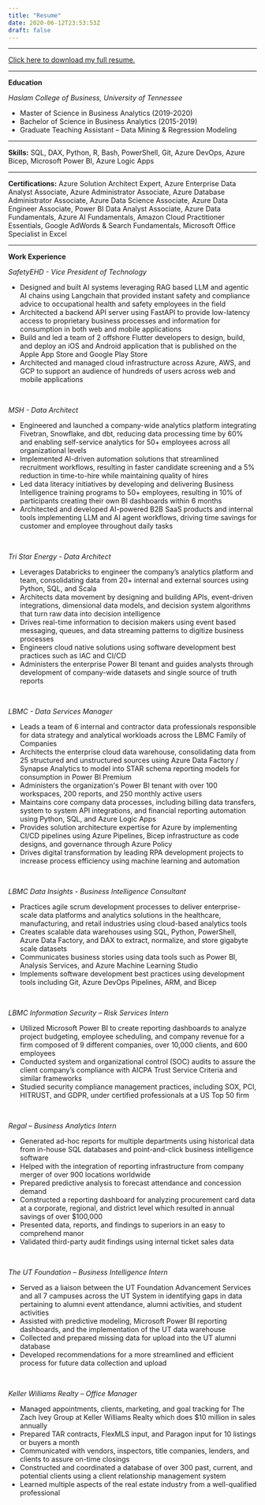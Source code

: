 ```yaml
---
title: "Resume"
date: 2020-06-12T23:53:53Z
draft: false
---
```


***
[Click here to download my full resume.](/img/resume.pdf)

***
**Education**

*Haslam College of Business, University of Tennessee*

* Master of Science in Business Analytics (2019-2020)
* Bachelor of Science in Business Analytics (2015-2019)
* Graduate Teaching Assistant – Data Mining & Regression Modeling

***
**Skills:**
SQL, DAX, Python, R, Bash, PowerShell, Git, Azure DevOps, Azure Bicep, Microsoft Power BI, Azure Logic Apps

***
**Certifications:**
Azure Solution Architect Expert, Azure Enterprise Data Analyst Associate, Azure Administrator Associate, Azure Database Administrator Associate, Azure Data Science Associate, Azure Data Engineer Associate, Power BI Data Analyst Associate, Azure Data Fundamentals, Azure AI Fundamentals, Amazon Cloud Practitioner Essentials, Google AdWords & Search Fundamentals, Microsoft Office Specialist in Excel

***

**Work Experience**

*SafetyEHD - Vice President of Technology*

* Designed and built AI systems leveraging RAG based LLM and agentic AI chains using Langchain that provided instant safety and compliance advice to occupational health and safety employees in the field
* Architected a backend API server using FastAPI to provide low-latency access to proprietary business processes and information for consumption in both web and mobile applications
* Build and led a team of 2 offshore Flutter developers to design, build, and deploy an iOS and Android application that is published on the Apple App Store and Google Play Store
* Architected and managed cloud infrastructure across Azure, AWS, and GCP to support an audience of hundreds of users across web and mobile applications

&nbsp;

*MSH - Data Architect*

* Engineered and launched a company-wide analytics platform integrating Fivetran, Snowflake, and dbt, reducing data processing time by 60% and enabling self-service analytics for 50+ employees across all organizational levels
* Implemented AI-driven automation solutions that streamlined recruitment workflows, resulting in faster candidate screening and a 5% reduction in time-to-hire while maintaining quality of hires
* Led data literacy initiatives by developing and delivering Business Intelligence training programs to 50+ employees, resulting in 10% of participants creating their own BI dashboards within 6 months
* Architected and developed AI-powered B2B SaaS products and internal tools implementing LLM and AI agent workflows, driving time savings for customer and employee throughout daily tasks 

&nbsp;

*Tri Star Energy - Data Architect*

* Leverages Databricks to engineer the company’s analytics platform and team, consolidating data from 20+ internal and external sources using Python, SQL, and Scala
* Architects data movement by designing and building APIs, event-driven integrations, dimensional data models, and decision system algorithms that turn raw data into decision intelligence
* Drives real-time information to decision makers using event based messaging, queues, and data streaming patterns to digitize business processes
* Engineers cloud native solutions using software development best practices such as IAC and CI/CD
* Administers the enterprise Power BI tenant and guides analysts through development of company-wide datasets and single source of truth reports

&nbsp;

*LBMC - Data Services Manager*

* Leads a team of 6 internal and contractor data professionals responsible for data strategy and analytical workloads across the LBMC Family of Companies
* Architects the enterprise cloud data warehouse, consolidating data from 25 structured and unstructured sources using Azure Data Factory / Synapse Analytics to model into STAR schema reporting models for consumption in Power BI Premium
* Administers the organization's Power BI tenant with over 100 workspaces, 200 reports, and 250 monthly active users
* Maintains core company data processes, including billing data transfers, system to system API integrations, and financial reporting automation using Python, SQL, and Azure Logic Apps
* Provides solution architecture expertise for Azure by implementing CI/CD pipelines using Azure Pipelines, Bicep infrastructure as code designs, and governance through Azure Policy
* Drives digital transformation by leading RPA development projects to increase process efficiency using machine learning and automation

&nbsp;

*LBMC Data Insights - Business Intelligence Consultant*

* Practices agile scrum development processes to deliver enterprise-scale data platforms and analytics solutions in
the healthcare, manufacturing, and retail industries using cloud-based analytics tools
* Creates scalable data warehouses using SQL, Python, PowerShell, Azure Data Factory, and DAX to extract,
normalize, and store gigabyte scale datasets
* Communicates business stories using data tools such as Power BI, Analysis Services, and Azure Machine Learning
Studio
* Implements software development best practices using development tools including Git, Azure DevOps Pipelines,
ARM, and Bicep

&nbsp;

*LBMC Information Security – Risk Services Intern*

* Utilized Microsoft Power BI to create reporting dashboards to analyze project budgeting, employee scheduling, and company revenue for a firm composed of 9 different companies, over 10,000 clients, and 600 employees
* Conducted system and organizational control (SOC) audits to assure the client company’s compliance with AICPA Trust Service Criteria and similar frameworks
* Studied security compliance management practices, including SOX, PCI, HITRUST, and GDPR, under certified professionals at a US Top 50 firm

&nbsp;

*Regal – Business Analytics Intern*

* Generated ad-hoc reports for multiple departments using historical data from in-house SQL databases and point-and-click business intelligence software
* Helped with the integration of reporting infrastructure from company merger of over 900 locations worldwide
* Prepared predictive analysis to forecast attendance and concession demand
* Constructed a reporting dashboard for analyzing procurement card data at a corporate, regional, and district level which resulted in annual savings of over $100,000
* Presented data, reports, and findings to superiors in an easy to comprehend manor
* Validated third-party audit findings using internal ticket sales data

&nbsp;

*The UT Foundation – Business Intelligence Intern*

* Served as a liaison between the UT Foundation Advancement Services and all 7 campuses across the UT System in identifying gaps in data pertaining to alumni event attendance, alumni activities, and student activities
* Assisted with predictive modeling, Microsoft Power BI reporting dashboards, and the implementation of the UT data warehouse
* Collected and prepared missing data for upload into the UT alumni database
* Developed recommendations for a more streamlined and efficient process for future data collection and upload

&nbsp;

*Keller Williams Realty – Office Manager*

* Managed appointments, clients, marketing, and goal tracking for The Zach Ivey Group at Keller Williams Realty which does $10 million in sales annually
* Prepared TAR contracts, FlexMLS input, and Paragon input for 10 listings or buyers a month
* Communicated with vendors, inspectors, title companies, lenders, and clients to assure on-time closings
* Constructed and coordinated a database of over 300 past, current, and potential clients using a client relationship management system
* Learned multiple aspects of the real estate industry from a well-qualified professional
